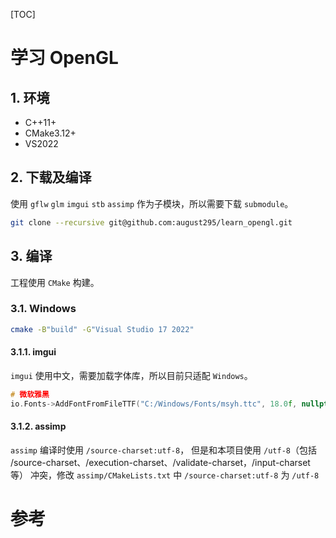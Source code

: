 [TOC]

# 学习 OpenGL



## 1. 环境

- C++11+
- CMake3.12+
- VS2022



## 2. 下载及编译

使用 `gflw` `glm` `imgui` `stb` `assimp` 作为子模块，所以需要下载 `submodule`。

```bash
git clone --recursive git@github.com:august295/learn_opengl.git
```



## 3. 编译

工程使用 `CMake` 构建。

### 3.1. Windows

```bash
cmake -B"build" -G"Visual Studio 17 2022"
```

#### 3.1.1. imgui

`imgui` 使用中文，需要加载字体库，所以目前只适配 `Windows`。

```c++
# 微软雅黑
io.Fonts->AddFontFromFileTTF("C:/Windows/Fonts/msyh.ttc", 18.0f, nullptr, io.Fonts->GetGlyphRangesChineseFull());
```

#### 3.1.2. assimp

`assimp` 编译时使用 `/source-charset:utf-8`， 但是和本项目使用 `/utf-8`（包括 /source-charset、/execution-charset、/validate-charset，/input-charset等） 冲突，修改 `assimp/CMakeLists.txt` 中 `/source-charset:utf-8` 为 `/utf-8`




# 参考

